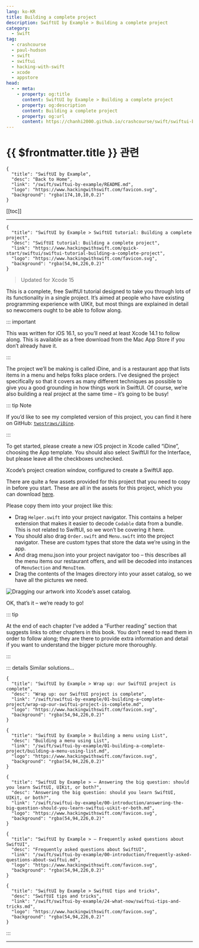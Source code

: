 ```yaml
---
lang: ko-KR
title: Building a complete project
description: SwiftUI by Example > Building a complete project
category:
  - Swift
tag: 
  - crashcourse
  - paul-hudson
  - swift
  - swiftui
  - hacking-with-swift
  - xcode
  - appstore
head:
  - - meta:
    - property: og:title
      content: SwiftUI by Example > Building a complete project
    - property: og:description
      content: Building a complete project
    - property: og:url
      content: https://chanhi2000.github.io/crashcourse/swift/swiftui-by-example/01-building-a-complete-project/swiftui-tutorial-building-a-complete-project.md
---
```


# {{ $frontmatter.title }} 관련

```component VPCard
{
  "title": "SwiftUI by Example",
  "desc": "Back to Home",
  "link": "/swift/swiftui-by-example/README.md",
  "logo": "https://www.hackingwithswift.com/favicon.svg",
  "background": "rgba(174,10,10,0.2)"
}
```

[[toc]]

---

```component VPCard
{
  "title": "SwiftUI by Example > SwiftUI tutorial: Building a complete project",
  "desc": "SwiftUI tutorial: Building a complete project",
  "link": "https://www.hackingwithswift.com/quick-start/swiftui/swiftui-tutorial-building-a-complete-project",
  "logo": "https://www.hackingwithswift.com/favicon.svg",
  "background": "rgba(54,94,226,0.2)"
}
```

> Updated for Xcode 15

<VidStack id="M6v6y-KyJs0" />

This is a complete, free SwiftUI tutorial designed to take you through lots of its functionality in a single project. It’s aimed at people who have existing programming experience with UIKit, but most things are explained in detail so newcomers ought to be able to follow along.

::: important

This was written for iOS 16.1, so you’ll need at least Xcode 14.1 to follow along. This is available as a free download from the Mac App Store if you don’t already have it.

:::

The project we’ll be making is called iDine, and is a restaurant app that lists items in a menu and helps folks place orders. I’ve designed the project specifically so that it covers as many different techniques as possible to give you a good grounding in how things work in SwiftUI. Of course, we’re also building a real project at the same time – it’s going to be busy!

::: tip Note

If you’d like to see my completed version of this project, you can find it here on GitHub: [<FontIcon icon="iconfont icon-github"/>`twostraws/iDine`](https://github.com/twostraws/iDine).

:::

To get started, please create a new iOS project in Xcode called “iDine”, choosing the App template. You should also select SwiftUI for the Interface, but please leave all the checkboxes unchecked.

Xcode’s project creation window, configured to create a SwiftUI app.

There are quite a few assets provided for this project that you need to copy in before you start. These are all in the assets for this project, which you can download [<FontIcon icon="fas fa-globe"/>here](https://www.hackingwithswift.com/samples/idine.zip).

Please copy them into your project like this:

- Drag <FontIcon icon="fa-brands fa-swift"/>`Helper.swift` into your project navigator. This contains a helper extension that makes it easier to decode `Codable` data from a bundle. This is not related to SwiftUI, so we won’t be covering it here.
- You should also drag <FontIcon icon="fa-brands fa-swift"/>`Order.swift` and <FontIcon icon="fa-brands fa-swift"/>`Menu.swift` into the project navigator. These are custom types that store the data we’re using in the app.
- And drag menu.json into your project navigator too – this describes all the menu items our restaurant offers, and will be decoded into instances of `MenuSection` and `MenuItem`.
- Drag the contents of the Images directory into your asset catalog, so we have all the pictures we need.

![Dragging our artwork into Xcode’s asset catalog.](https://www.hackingwithswift.com/img/books/quick-start/swiftui/2-2~dark.png)

OK, that’s it – we’re ready to go!

::: tip

At the end of each chapter I’ve added a “Further reading” section that suggests links to other chapters in this book. You don’t need to read them in order to follow along; they are there to provide extra information and detail if you want to understand the bigger picture more thoroughly.

:::

::: details Similar solutions…

```component VPCard
{
  "title": "SwiftUI by Example > Wrap up: our SwiftUI project is complete",
  "desc": "Wrap up: our SwiftUI project is complete",
  "link": "/swift/swiftui-by-example/01-building-a-complete-project/wrap-up-our-swiftui-project-is-complete.md",
  "logo": "https://www.hackingwithswift.com/favicon.svg",
  "background": "rgba(54,94,226,0.2)"
}
```

```component VPCard
{
  "title": "SwiftUI by Example > Building a menu using List",
  "desc": "Building a menu using List",
  "link": "/swift/swiftui-by-example/01-building-a-complete-project/building-a-menu-using-list.md",
  "logo": "https://www.hackingwithswift.com/favicon.svg",
  "background": "rgba(54,94,226,0.2)"
}
```

```component VPCard
{
  "title": "SwiftUI by Example > – Answering the big question: should you learn SwiftUI, UIKit, or both?",
  "desc": "Answering the big question: should you learn SwiftUI, UIKit, or both?",
  "link": "/swift/swiftui-by-example/00-introduction/answering-the-big-question-should-you-learn-swiftui-uikit-or-both.md",
  "logo": "https://www.hackingwithswift.com/favicon.svg",
  "background": "rgba(54,94,226,0.2)"
}
```

```component VPCard
{
  "title": "SwiftUI by Example > – Frequently asked questions about SwiftUI",
  "desc": "Frequently asked questions about SwiftUI",
  "link": "/swift/swiftui-by-example/00-introduction/frequently-asked-questions-about-swiftui.md",
  "logo": "https://www.hackingwithswift.com/favicon.svg",
  "background": "rgba(54,94,226,0.2)"
}
```

```component VPCard
{
  "title": "SwiftUI by Example > SwiftUI tips and tricks",
  "desc": "SwiftUI tips and tricks",
  "link": "/swift/swiftui-by-example/24-what-now/swiftui-tips-and-tricks.md",
  "logo": "https://www.hackingwithswift.com/favicon.svg",
  "background": "rgba(54,94,226,0.2)"
}
```

:::

---

<TagLinks />